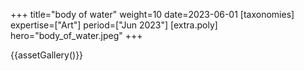 +++
title="body of water"
weight=10
date=2023-06-01
[taxonomies]
expertise=["Art"]
period=["Jun 2023"]
[extra.poly]
hero="body_of_water.jpeg"
+++

{{assetGallery()}}
